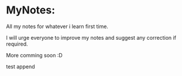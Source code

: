 # MyNotes:
All my notes for whatever i learn first time.

I will urge everyone to improve my notes and suggest any correction if required.

More comming soon :D

test append
